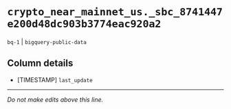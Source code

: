 # `crypto_near_mainnet_us._sbc_8741447e200d48dc903b3774eac920a2`
`bq-1` | `bigquery-public-data`

## Column details
* [TIMESTAMP] `last_update`

-------------------------------------------------------------------------------
*Do not make edits above this line.*
